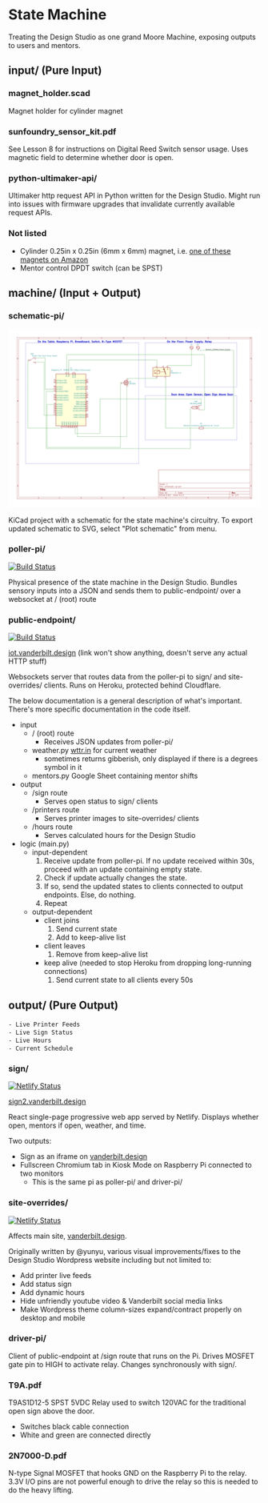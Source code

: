 # State Machine
Treating the Design Studio as one grand Moore Machine, exposing outputs to users and mentors.

## input/ (Pure Input)

### magnet_holder.scad

Magnet holder for cylinder magnet

### sunfoundry_sensor_kit.pdf

See Lesson 8 for instructions on Digital Reed Switch sensor usage. Uses magnetic field to determine whether door is open.

### python-ultimaker-api/

Ultimaker http request API in Python written for the Design Studio. Might run into issues with firmware upgrades that invalidate currently available request APIs.

### Not listed

- Cylinder 0.25in x 0.25in (6mm x 6mm) magnet, i.e. [one of these magnets on Amazon](https://www.amazon.com/Personalized-Multi-Use-Whiteboard-Magnetic-Refrigerators/dp/B075PMPKKJ/ref=sr_1_1?keywords=magnet+6x6mm&qid=1568170105&s=gateway&sr=8-1)
- Mentor control DPDT switch (can be SPST)

## machine/ (Input + Output)

### schematic-pi/

![Schematic of I/O circuitry](./machine/schematic-pi/schematic-pi.svg)

KiCad project with a schematic for the state machine's circuitry. To export updated schematic to SVG, select "Plot schematic" from menu.

### poller-pi/ 

[![Build Status](https://travis-ci.org/vanderbilt-design-studio/poller-pi.svg?branch=master)](https://travis-ci.org/vanderbilt-design-studio/poller-pi)

Physical presence of the state machine in the Design Studio. Bundles sensory inputs into a JSON and sends them to public-endpoint/ over a websocket at / (root) route


### public-endpoint/

[![Build Status](https://travis-ci.org/vanderbilt-design-studio/public-endpoint.svg?branch=master)](https://travis-ci.org/vanderbilt-design-studio/public-endpoint)

[iot.vanderbilt.design](iot.vanderblit.design) (link won't show anything, doesn't serve any actual HTTP stuff)

Websockets server that routes data from the poller-pi to sign/ and site-overrides/ clients. Runs on Heroku, protected behind Cloudflare.

The below documentation is a general description of what's important. There's more specific documentation in the code itself.

- input
	- / (root) route
		- Receives JSON updates from poller-pi/ 
	- weather.py [wttr.in](https://wttr.in) for current weather
		- sometimes returns gibberish, only displayed if there is a degrees symbol in it
	- mentors.py Google Sheet containing mentor shifts
- output
	- /sign route
		- Serves open status to sign/ clients
	- /printers route
		- Serves printer images to site-overrides/ clients
	- /hours route
		- Serves calculated hours for the Design Studio
- logic (main.py)
	- input-dependent
		1. Receive update from poller-pi. If no update received within 30s, proceed with an update containing empty state.
		1. Check if update actually changes the state.
		1. If so, send the updated states to clients connected to output endpoints. Else, do nothing.
		1. Repeat
	- output-dependent
		- client joins
			1. Send current state
			1. Add to keep-alive list
		- client leaves
			1. Remove from keep-alive list
		- keep alive (needed to stop Heroku from dropping long-running connections)
			1. Send current state to all clients every 50s

## output/ (Pure Output)

	- Live Printer Feeds
	- Live Sign Status
	- Live Hours
	- Current Schedule

### sign/

[![Netlify Status](https://api.netlify.com/api/v1/badges/caaae3d8-1fec-49e2-97a5-d355f44e7612/deploy-status)](https://app.netlify.com/sites/design-studio-sign/deploys)

[sign2.vanderbilt.design](https://sign2.vanderbilt.design)

React single-page progressive web app served by Netlify. Displays whether open, mentors if open, weather, and time.

Two outputs:

- Sign as an iframe on [vanderbilt.design](https://vanderbilt.design)
- Fullscreen Chromium tab in Kiosk Mode on Raspberry Pi connected to two monitors
	- This is the same pi as poller-pi/ and driver-pi/

### site-overrides/

[![Netlify Status](https://api.netlify.com/api/v1/badges/45a69088-96ff-417e-a9e0-fc1842e004ea/deploy-status)](https://app.netlify.com/sites/design-studio/deploys)

Affects main site, [vanderbilt.design](https://vanderbilt.design).

Originally written by @yunyu, various visual improvements/fixes to the Design Studio Wordpress website including but not limited to:

- Add printer live feeds
- Add status sign
- Add dynamic hours
- Hide unfriendly youtube video & Vanderbilt social media links
- Make Wordpress theme column-sizes expand/contract properly on desktop and mobile

### driver-pi/

Client of public-endpoint at /sign route that runs on the Pi. Drives MOSFET gate pin to HIGH to activate relay. Changes synchronously with sign/.

### T9A.pdf

T9AS1D12-5 SPST 5VDC Relay used to switch 120VAC for the traditional open sign above the door. 

- Switches black cable connection
- White and green are connected directly

### 2N7000-D.pdf

N-type Signal MOSFET that hooks GND on the Raspberry Pi to the relay. 3.3V I/O pins are not powerful enough to drive the relay so this is needed to do the heavy lifting.
